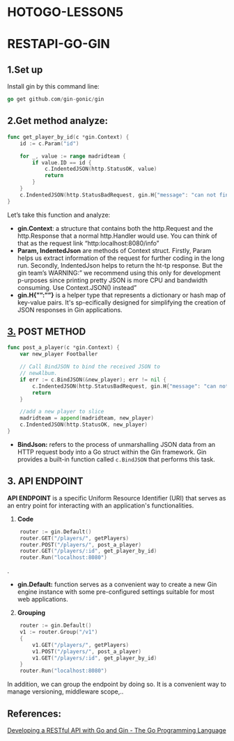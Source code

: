 # HOTOGO-LESSON5

# RESTAPI-GO-GIN

## 1.Set up

Install gin by this command line:

```go
go get github.com/gin-gonic/gin
```

## 2.Get method analyze:

```go
func get_player_by_id(c *gin.Context) {
	id := c.Param("id")

	for _, value := range madridteam {
		if value.ID == id {
			c.IndentedJSON(http.StatusOK, value)
			return
		}
	}
	c.IndentedJSON(http.StatusBadRequest, gin.H{"message": "can not find the player"})
}
```

Let’s take this function and analyze:

- **gin.Context**:  a structure that contains both the http.Request and the http.Response that a normal http.Handler would use. You can think of that as the request link “http:localhost:8080/info”
- **Param, IndentedJson** are methods of Context struct. Firstly, Param helps us extract information of the request for further coding in the long run. Secondly, IndentedJson helps to return the ht-tp response. But the gin team’s WARNING:” we recommend using this only for development p-urposes since printing pretty JSON is more CPU and bandwidth consuming. Use Context.JSON() instead”
- **gin.H{””:””}** is a helper type that represents a dictionary or hash map of key-value pairs. It's sp-ecifically designed for simplifying the creation of JSON responses in Gin applications.

## [3.](http://3.POST) POST METHOD

```go
func post_a_player(c *gin.Context) {
	var new_player Footballer

	// Call BindJSON to bind the received JSON to
	// newAlbum.
	if err := c.BindJSON(&new_player); err != nil {
		c.IndentedJSON(http.StatusBadRequest, gin.H{"message": "can not add a player"})
		return
	}

	//add a new player to slice
	madridteam = append(madridteam, new_player)
	c.IndentedJSON(http.StatusOK, new_player)
}
```

- **BindJson:** refers to the process of unmarshalling JSON data from an HTTP request body into a Go struct within the Gin framework. Gin provides a built-in function called `c.BindJSON` that performs this task.

## 3. API ENDPOINT

**API ENDPOINT** is a specific Uniform Resource Identifier (URI) that serves as an entry point for interacting with an application's functionalities.

1. **Code**

```go
	router := gin.Default()
	router.GET("/players/", getPlayers)
	router.POST("/players/", post_a_player)
	router.GET("/players/:id", get_player_by_id)
	router.Run("localhost:8080")
```

.

- **gin.Default:** function serves as a convenient way to create a new Gin engine instance with some pre-configured settings suitable for most web applications.
2. **Grouping**

```go
	router := gin.Default()
	v1 := router.Group("/v1")
	{
		v1.GET("/players/", getPlayers)
		v1.POST("/players/", post_a_player)
		v1.GET("/players/:id", get_player_by_id)
	}
	router.Run("localhost:8080")
```

In addition, we  can group the endpoint by doing so. It is a convenient way to manage versioning, middleware scope,..

## References:

[Developing a RESTful API with Go and Gin - The Go Programming Language](https://go.dev/doc/tutorial/web-service-gin)
